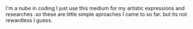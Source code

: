 I'm a nube in coding I just use this medium for my artistic expressions and researches .so these are little simple aproaches I came to so far.
but its not rewardless I guess.
